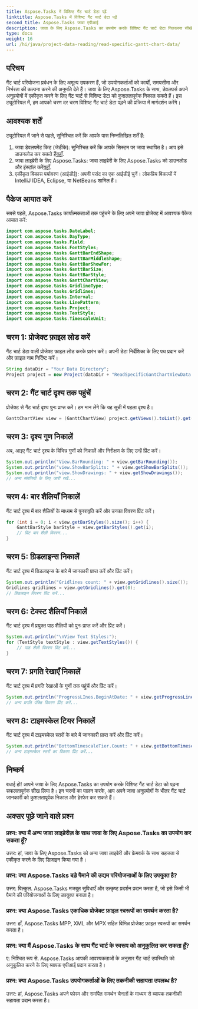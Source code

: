 ```yaml
---
title: Aspose.Tasks में विशिष्ट गैंट चार्ट डेटा पढ़ें
linktitle: Aspose.Tasks में विशिष्ट गैंट चार्ट डेटा पढ़ें
second_title: Aspose.Tasks जावा एपीआई
description: जावा के लिए Aspose.Tasks का उपयोग करके विशिष्ट गैंट चार्ट डेटा निकालना सीखें। आपके जावा अनुप्रयोगों में निर्बाध एकीकरण के लिए चरण-दर-चरण ट्यूटोरियल।
type: docs
weight: 16
url: /hi/java/project-data-reading/read-specific-gantt-chart-data/
---
```

## परिचय
गैंट चार्ट परियोजना प्रबंधन के लिए अमूल्य उपकरण हैं, जो उपयोगकर्ताओं को कार्यों, समयसीमा और निर्भरता की कल्पना करने की अनुमति देते हैं। जावा के लिए Aspose.Tasks के साथ, डेवलपर्स अपने अनुप्रयोगों में एकीकृत करने के लिए गैंट चार्ट से विशिष्ट डेटा को कुशलतापूर्वक निकाल सकते हैं। इस ट्यूटोरियल में, हम आपको चरण दर चरण विशिष्ट गैंट चार्ट डेटा पढ़ने की प्रक्रिया में मार्गदर्शन करेंगे।
## आवश्यक शर्तें
ट्यूटोरियल में जाने से पहले, सुनिश्चित करें कि आपके पास निम्नलिखित शर्तें हैं:
1.  जावा डेवलपमेंट किट (जेडीके): सुनिश्चित करें कि आपके सिस्टम पर जावा स्थापित है। आप इसे डाउनलोड कर सकते हैं[यहाँ](https://www.oracle.com/java/technologies/javase-jdk11-downloads.html).
2.  जावा लाइब्रेरी के लिए Aspose.Tasks: जावा लाइब्रेरी के लिए Aspose.Tasks को डाउनलोड और इंस्टॉल करें[यहाँ](https://releases.aspose.com/tasks/java/).
3. एकीकृत विकास पर्यावरण (आईडीई): अपनी पसंद का एक आईडीई चुनें। लोकप्रिय विकल्पों में IntelliJ IDEA, Eclipse, या NetBeans शामिल हैं।

## पैकेज आयात करें
सबसे पहले, Aspose.Tasks कार्यात्मकताओं तक पहुंचने के लिए अपने जावा प्रोजेक्ट में आवश्यक पैकेज आयात करें:
```java
import com.aspose.tasks.DateLabel;
import com.aspose.tasks.DayType;
import com.aspose.tasks.Field;
import com.aspose.tasks.FontStyles;
import com.aspose.tasks.GanttBarEndShape;
import com.aspose.tasks.GanttBarMiddleShape;
import com.aspose.tasks.GanttBarShowFor;
import com.aspose.tasks.GanttBarSize;
import com.aspose.tasks.GanttBarStyle;
import com.aspose.tasks.GanttChartView;
import com.aspose.tasks.GridlineType;
import com.aspose.tasks.Gridlines;
import com.aspose.tasks.Interval;
import com.aspose.tasks.LinePattern;
import com.aspose.tasks.Project;
import com.aspose.tasks.TextStyle;
import com.aspose.tasks.TimescaleUnit;
```
## चरण 1: प्रोजेक्ट फ़ाइल लोड करें
गैंट चार्ट डेटा वाली प्रोजेक्ट फ़ाइल लोड करके प्रारंभ करें। अपनी डेटा निर्देशिका के लिए पथ प्रदान करें और फ़ाइल नाम निर्दिष्ट करें।
```java
String dataDir = "Your Data Directory";
Project project = new Project(dataDir + "ReadSpecificGantChartViewData.mpp");
```
## चरण 2: गैंट चार्ट दृश्य तक पहुंचें
प्रोजेक्ट से गैंट चार्ट दृश्य पुनः प्राप्त करें। हम मान लेंगे कि यह सूची में पहला दृश्य है।
```java
GanttChartView view = (GanttChartView) project.getViews().toList().get(0);
```
## चरण 3: दृश्य गुण निकालें
अब, आइए गैंट चार्ट दृश्य के विभिन्न गुणों को निकालें और निरीक्षण के लिए उन्हें प्रिंट करें।
```java
System.out.println("View.BarRounding: " + view.getBarRounding());
System.out.println("view.ShowBarSplits: " + view.getShowBarSplits());
System.out.println("view.ShowDrawings: " + view.getShowDrawings());
// अन्य संपत्तियों के लिए जारी रखें...
```
## चरण 4: बार शैलियाँ निकालें
गैंट चार्ट दृश्य में बार शैलियों के माध्यम से पुनरावृति करें और उनका विवरण प्रिंट करें।
```java
for (int i = 0; i < view.getBarStyles().size(); i++) {
    GanttBarStyle barStyle = view.getBarStyles().get(i);
    // प्रिंट बार शैली विवरण...
}
```
## चरण 5: ग्रिडलाइन्स निकालें
गैंट चार्ट दृश्य में ग्रिडलाइन्स के बारे में जानकारी प्राप्त करें और प्रिंट करें।
```java
System.out.println("Gridlines count: " + view.getGridlines().size());
Gridlines gridlines = view.getGridlines().get(0);
// ग्रिडलाइन विवरण प्रिंट करें...
```
## चरण 6: टेक्स्ट शैलियाँ निकालें
गैंट चार्ट दृश्य में प्रयुक्त पाठ शैलियों को पुनः प्राप्त करें और प्रिंट करें।
```java
System.out.println("\nView Text Styles:");
for (TextStyle textStyle : view.getTextStyles()) {
    // पाठ शैली विवरण प्रिंट करें...
}
```
## चरण 7: प्रगति रेखाएँ निकालें
गैंट चार्ट दृश्य में प्रगति रेखाओं के गुणों तक पहुंचें और प्रिंट करें।
```java
System.out.println("ProgressLInes.BeginAtDate: " + view.getProgressLines().getBeginAtDate());
// अन्य प्रगति पंक्ति विवरण प्रिंट करें...
```
## चरण 8: टाइमस्केल टियर निकालें
गैंट चार्ट दृश्य में टाइमस्केल स्तरों के बारे में जानकारी प्राप्त करें और प्रिंट करें।
```java
System.out.println("BottomTimescaleTier.Count: " + view.getBottomTimescaleTier().getCount());
// अन्य टाइमस्केल स्तरों का विवरण प्रिंट करें...
```

## निष्कर्ष
बधाई हो! आपने जावा के लिए Aspose.Tasks का उपयोग करके विशिष्ट गैंट चार्ट डेटा को पढ़ना सफलतापूर्वक सीख लिया है। इन चरणों का पालन करके, आप अपने जावा अनुप्रयोगों के भीतर गैंट चार्ट जानकारी को कुशलतापूर्वक निकाल और हेरफेर कर सकते हैं।
## अक्सर पूछे जाने वाले प्रश्न
### प्रश्न: क्या मैं अन्य जावा लाइब्रेरीज़ के साथ जावा के लिए Aspose.Tasks का उपयोग कर सकता हूँ?
उत्तर: हां, जावा के लिए Aspose.Tasks को अन्य जावा लाइब्रेरी और फ्रेमवर्क के साथ सहजता से एकीकृत करने के लिए डिज़ाइन किया गया है।
### प्रश्न: क्या Aspose.Tasks बड़े पैमाने की उद्यम परियोजनाओं के लिए उपयुक्त है?
उत्तर: बिल्कुल. Aspose.Tasks मजबूत सुविधाएँ और उत्कृष्ट प्रदर्शन प्रदान करता है, जो इसे किसी भी पैमाने की परियोजनाओं के लिए उपयुक्त बनाता है।
### प्रश्न: क्या Aspose.Tasks एकाधिक प्रोजेक्ट फ़ाइल स्वरूपों का समर्थन करता है?
उत्तर: हाँ, Aspose.Tasks MPP, XML और MPX सहित विभिन्न प्रोजेक्ट फ़ाइल स्वरूपों का समर्थन करता है।
### प्रश्न: क्या मैं Aspose.Tasks के साथ गैंट चार्ट के स्वरूप को अनुकूलित कर सकता हूँ?
ए: निश्चित रूप से. Aspose.Tasks आपकी आवश्यकताओं के अनुसार गैंट चार्ट उपस्थिति को अनुकूलित करने के लिए व्यापक एपीआई प्रदान करता है।
### प्रश्न: क्या Aspose.Tasks उपयोगकर्ताओं के लिए तकनीकी सहायता उपलब्ध है?
उत्तर: हां, Aspose.Tasks अपने फोरम और समर्पित समर्थन चैनलों के माध्यम से व्यापक तकनीकी सहायता प्रदान करता है।